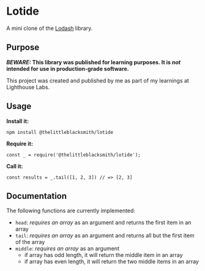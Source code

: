 # Lotide

A mini clone of the [Lodash](https://lodash.com) library.

## Purpose

**_BEWARE:_ This library was published for learning purposes. It is _not_ intended for use in production-grade software.**

This project was created and published by me as part of my learnings at Lighthouse Labs. 

## Usage

**Install it:**

`npm install @thelittleblacksmith/lotide`

**Require it:**

`const _ = require('@thelittleblacksmith/lotide');`

**Call it:**

`const results = _.tail([1, 2, 3]) // => [2, 3]`

## Documentation

The following functions are currently implemented:

* `head`: *requires an array* as an argument and returns the first item in an array
* `tail`: *requires an array* as an argument and returns all but the first item of the array
* `middle`: *requires an array* as an argument
  - if array has odd length, it will return the middle item in an array
  - if array has even length, it will return the two middle items in an array